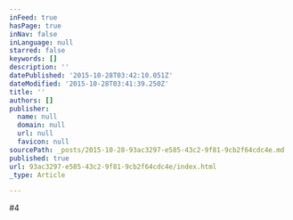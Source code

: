 ```yaml
---
inFeed: true
hasPage: true
inNav: false
inLanguage: null
starred: false
keywords: []
description: ''
datePublished: '2015-10-28T03:42:10.051Z'
dateModified: '2015-10-28T03:41:39.250Z'
title: ''
authors: []
publisher:
  name: null
  domain: null
  url: null
  favicon: null
sourcePath: _posts/2015-10-28-93ac3297-e585-43c2-9f81-9cb2f64cdc4e.md
published: true
url: 93ac3297-e585-43c2-9f81-9cb2f64cdc4e/index.html
_type: Article

---
```

\#4